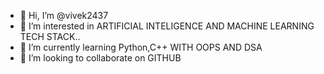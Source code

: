 - 👋 Hi, I’m @vivek2437
- 👀 I’m interested in ARTIFICIAL INTELIGENCE AND MACHINE LEARNING TECH STACK..
- 🌱 I’m currently learning Python,C++ WITH OOPS AND DSA
- 💞️ I’m looking to collaborate on GITHUB
<!---
vivek2437/vivek2437 is a ✨ special ✨ repository because its `README.md` (this file) appears on your GitHub profile.
You can click the Preview link to take a look at your changes.
--->
